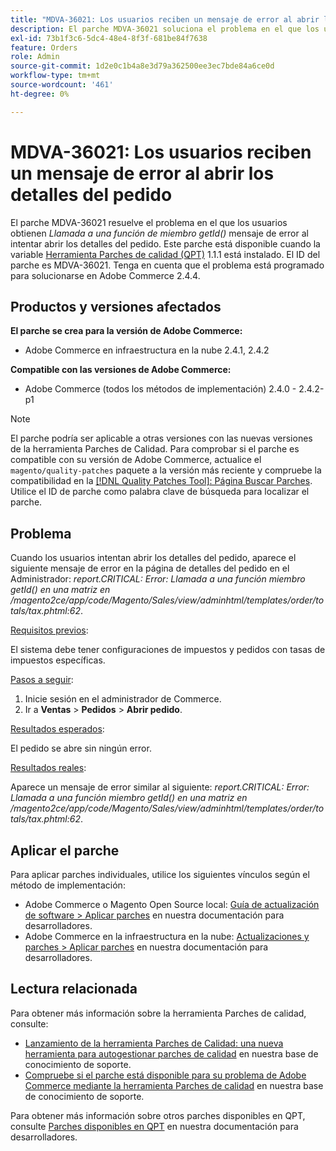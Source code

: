 ```yaml
---
title: "MDVA-36021: Los usuarios reciben un mensaje de error al abrir los detalles del pedido"
description: El parche MDVA-36021 soluciona el problema en el que los usuarios reciben el mensaje de error *Call to a member function getId()* al intentar abrir los detalles del pedido. Este parche está disponible cuando está instalada la [Quality Patches Tool (QPT)](/help/announcements/adobe-commerce-announcements/magento-quality-patches-released-new-tool-to-self-serve-quality-patches.md) 1.1.1. El ID del parche es MDVA-36021. Tenga en cuenta que el problema está programado para solucionarse en Adobe Commerce 2.4.4.
exl-id: 73b1f3c6-5dc4-48e4-8f3f-681be84f7638
feature: Orders
role: Admin
source-git-commit: 1d2e0c1b4a8e3d79a362500ee3ec7bde84a6ce0d
workflow-type: tm+mt
source-wordcount: '461'
ht-degree: 0%

---
```


# MDVA-36021: Los usuarios reciben un mensaje de error al abrir los detalles del pedido

El parche MDVA-36021 resuelve el problema en el que los usuarios obtienen *Llamada a una función de miembro getId()* mensaje de error al intentar abrir los detalles del pedido. Este parche está disponible cuando la variable [Herramienta Parches de calidad (QPT)](/help/announcements/adobe-commerce-announcements/magento-quality-patches-released-new-tool-to-self-serve-quality-patches.md) 1.1.1 está instalado. El ID del parche es MDVA-36021. Tenga en cuenta que el problema está programado para solucionarse en Adobe Commerce 2.4.4.

## Productos y versiones afectados

**El parche se crea para la versión de Adobe Commerce:**

* Adobe Commerce en infraestructura en la nube 2.4.1, 2.4.2

**Compatible con las versiones de Adobe Commerce:**

* Adobe Commerce (todos los métodos de implementación) 2.4.0 - 2.4.2-p1

>[!NOTE]
>
>El parche podría ser aplicable a otras versiones con las nuevas versiones de la herramienta Parches de Calidad. Para comprobar si el parche es compatible con su versión de Adobe Commerce, actualice el `magento/quality-patches` paquete a la versión más reciente y compruebe la compatibilidad en la [[!DNL Quality Patches Tool]: Página Buscar Parches](https://devdocs.magento.com/quality-patches/tool.html#patch-grid). Utilice el ID de parche como palabra clave de búsqueda para localizar el parche.

## Problema

Cuando los usuarios intentan abrir los detalles del pedido, aparece el siguiente mensaje de error en la página de detalles del pedido en el Administrador: *report.CRITICAL: Error: Llamada a una función miembro getId() en una matriz en /magento2ce/app/code/Magento/Sales/view/adminhtml/templates/order/totals/tax.phtml:62*.

<u>Requisitos previos</u>:

El sistema debe tener configuraciones de impuestos y pedidos con tasas de impuestos específicas.

<u>Pasos a seguir</u>:

1. Inicie sesión en el administrador de Commerce.
1. Ir a **Ventas** > **Pedidos** > **Abrir pedido**.

<u>Resultados esperados</u>:

El pedido se abre sin ningún error.

<u>Resultados reales</u>:

Aparece un mensaje de error similar al siguiente: *report.CRITICAL: Error: Llamada a una función miembro getId() en una matriz en /magento2ce/app/code/Magento/Sales/view/adminhtml/templates/order/totals/tax.phtml:62*.

## Aplicar el parche

Para aplicar parches individuales, utilice los siguientes vínculos según el método de implementación:

* Adobe Commerce o Magento Open Source local: [Guía de actualización de software > Aplicar parches](https://devdocs.magento.com/guides/v2.4/comp-mgr/patching/mqp.html) en nuestra documentación para desarrolladores.
* Adobe Commerce en la infraestructura en la nube: [Actualizaciones y parches > Aplicar parches](https://devdocs.magento.com/cloud/project/project-patch.html) en nuestra documentación para desarrolladores.

## Lectura relacionada

Para obtener más información sobre la herramienta Parches de calidad, consulte:

* [Lanzamiento de la herramienta Parches de Calidad: una nueva herramienta para autogestionar parches de calidad](/help/announcements/adobe-commerce-announcements/magento-quality-patches-released-new-tool-to-self-serve-quality-patches.md) en nuestra base de conocimiento de soporte.
* [Compruebe si el parche está disponible para su problema de Adobe Commerce mediante la herramienta Parches de calidad](/help/support-tools/patches-available-in-qpt-tool/check-patch-for-magento-issue-with-magento-quality-patches.md) en nuestra base de conocimiento de soporte.

Para obtener más información sobre otros parches disponibles en QPT, consulte [Parches disponibles en QPT](https://devdocs.magento.com/quality-patches/tool.html#patch-grid) en nuestra documentación para desarrolladores.

